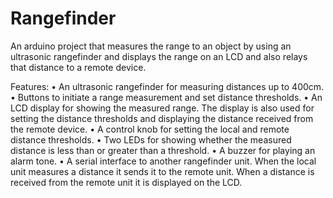 # Rangefinder
An arduino project that measures the range to an object by using an ultrasonic rangefinder and displays the range on an LCD and also relays that distance to a remote device.

Features:
	• An ultrasonic rangefinder for measuring distances up to 400cm.
	• Buttons to initiate a range measurement and set distance thresholds.
	• An LCD display for showing the measured range. The display is also used for setting the distance
thresholds and displaying the distance received from the remote device.
	• A control knob for setting the local and remote distance thresholds.
	• Two LEDs for showing whether the measured distance is less than or greater than a threshold.
	• A buzzer for playing an alarm tone.
	• A serial interface to another rangefinder unit. When the local unit measures a distance it sends it to
the remote unit. When a distance is received from the remote unit it is displayed on the LCD.
